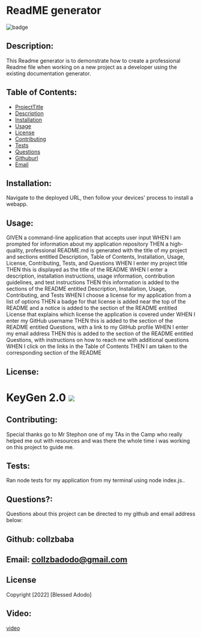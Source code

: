 
# ReadME generator

![badge](https://img.shields.io/badge/license-Apache-brightgreen)<br/>

## Description: 
This Readme generator is to demonstrate how to create a professional Readme file when working on a new project as a developer using the existing documentation generator.

## Table of Contents:
* [ProjectTitle](https://github.com/collzbaba/README-Generator#ProjectTitle)
* [Description](https://github.com/collzbaba/README-Generator#Description)
* [Installation](https://github.com/collzbaba/README-Generator#Installation)
* [Usage](https://github.com/collzbaba/README-Generator#Usage)
* [License](https://github.com/collzbaba/README-Generator#License)
* [Contributing](https://github.com/collzbaba/README-Generator#Contributing)
* [Tests](https://github.com/collzbaba/README-Generator#Tests)
* [Questions](https://github.com/collzbaba/README-Generator#Questions)
* [Githuburl](https://github.com/collzbaba/README-Generator#Githuburl)
* [Email](https://github.com/collzbaba/README-Generator#Email)
    
## Installation:
Navigate to the deployed URL, then follow  your devices' process to install a webapp. 

## Usage:
GIVEN a command-line application that accepts user input
WHEN I am prompted for information about my application repository
THEN a high-quality, professional README.md is generated with the title of my project and sections entitled Description, Table of Contents, Installation, Usage, License, Contributing, Tests, and Questions
WHEN I enter my project title
THEN this is displayed as the title of the README
WHEN I enter a description, installation instructions, usage information, contribution guidelines, and test instructions
THEN this information is added to the sections of the README entitled Description, Installation, Usage, Contributing, and Tests
WHEN I choose a license for my application from a list of options
THEN a badge for that license is added near the top of the README and a notice is added to the section of the README entitled License that explains which license the application is covered under
WHEN I enter my GitHub username
THEN this is added to the section of the README entitled Questions, with a link to my GitHub profile
WHEN I enter my email address
THEN this is added to the section of the README entitled Questions, with instructions on how to reach me with additional questions
WHEN I click on the links in the Table of Contents
THEN I am taken to the corresponding section of the README

## License:
# KeyGen 2.0 ![](https://img.shields.io/badge/license-MIT-blue)
  

## Contributing:
Special thanks go to Mr Stephon one of my TAs in the Camp who really helped me out with resources and was there the whole time i was working on this project to guide me.

## Tests: 
Ran node tests for my application from my terminal using node index.js..

## Questions?:
Questions about this project can be directed to my github and email address below: 

## Github: collzbaba

## Email: collzbadodo@gmail.com 

## License
Copyright [2022] [Blessed Adodo]

## Video:
[video](https://vimeo.com/743307202)
  